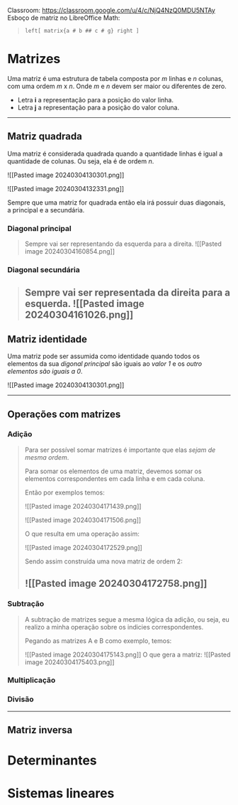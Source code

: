 Classroom: https://classroom.google.com/u/4/c/NjQ4NzQ0MDU5NTAy
Esboço de matriz no LibreOffice Math:
> ```
> left[ matrix{a # b ## c # g} right ]
> ```
# Matrizes

Uma matriz é uma estrutura de tabela composta por _m_ linhas e _n_ colunas, com uma ordem _m_ x _n_. Onde _m_ e _n_ devem ser maior ou diferentes de zero.

- Letra **i** a representação para a posição do valor linha.
- Letra **j** a representação para a posição do valor coluna.

--- 
## Matriz quadrada
Uma matriz é considerada quadrada quando a quantidade linhas é igual a quantidade de colunas. Ou seja, ela é de ordem _n_.

![[Pasted image 20240304130301.png]]

![[Pasted image 20240304132331.png]]

Sempre que uma matriz for quadrada então ela irá possuir duas diagonais, a principal e a secundária.

### Diagonal principal
> Sempre vai ser representando da esquerda para a direita.
> ![[Pasted image 20240304160854.png]]
### Diagonal secundária
> Sempre vai ser representada da direita para a esquerda.
> ![[Pasted image 20240304161026.png]]
> ---- 
## Matriz identidade
Uma matriz pode ser assumida como identidade quando todos os elementos da sua _digonal principal_ são iguais ao _valor 1_ e os _outro elementos são iguais a 0_.

![[Pasted image 20240304130301.png]]

----
## Operações com matrizes
### Adição
> Para ser possível somar matrizes é importante que elas _sejam de mesma ordem_.
>
> Para somar os elementos de uma matriz, devemos somar os elementos correspondentes em cada linha e em cada coluna.
>
> Então por exemplos temos:
>
> ![[Pasted image 20240304171439.png]]
>
> ![[Pasted image 20240304171506.png]]
>
> O que resulta em uma operação assim:
>
> ![[Pasted image 20240304172529.png]]
>
> Sendo assim construída uma nova matriz de ordem 2:
>
> ![[Pasted image 20240304172758.png]]
> --- 
### Subtração
> A subtração de matrizes segue a mesma lógica da adição, ou seja, eu realizo a minha operação sobre os indicies correspondentes.
> 
> Pegando as matrizes A e B como exemplo, temos:
> 
> ![[Pasted image 20240304175143.png]]
> O que gera a matriz:
> ![[Pasted image 20240304175403.png]]
### Multiplicação
>
### Divisão
> 
---
## Matriz inversa 
# Determinantes

# Sistemas lineares